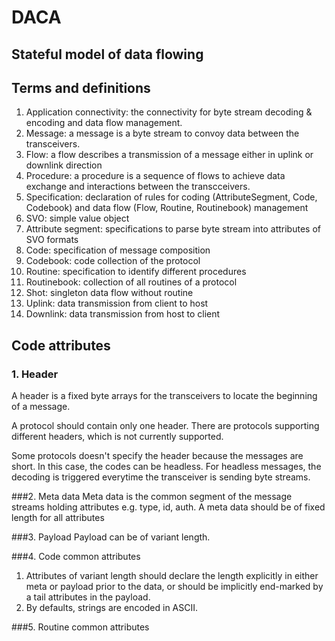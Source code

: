 # DACA 

## Stateful model of data flowing 


## Terms and definitions
1. Application connectivity: the connectivity for byte stream decoding & encoding and data flow management.
2. Message: a message is a byte stream to convoy data between the transceivers.
2. Flow: a flow describes a transmission of a message either in uplink or downlink direction
3. Procedure: a procedure is a sequence of flows to achieve data exchange and interactions between the transcceivers.
4. Specification: declaration of rules for coding (AttributeSegment, Code, Codebook) and data flow (Flow, Routine, Routinebook) management
5. SVO: simple value object
5. Attribute segment: specifications to parse byte stream into attributes of SVO formats
6. Code: specification of message composition
7. Codebook: code collection of the protocol
8. Routine: specification to identify different procedures
9. Routinebook: collection of all  routines of a protocol
10. Shot: singleton data flow without routine
11. Uplink: data transmission from client to host
12. Downlink: data transmission from host to client

## Code attributes

### 1. Header
A header is a fixed byte arrays for the transceivers to locate the beginning of a message.

A protocol should contain only one header. There are protocols supporting different headers, which is not currently supported.

Some protocols doesn't specify the header because the messages are short. In this case, the codes can be headless. For headless messages, the decoding is triggered everytime the transceiver is sending byte streams.

###2. Meta data 
Meta data is the common segment of the message streams holding attributes e.g. type, id, auth. 
A meta data should be of fixed length for all attributes

###3. Payload
Payload can be of variant length.

###4. Code common attributes
1. Attributes of variant length should declare the length explicitly in either meta or payload prior to the data, or should be implicitly end-marked by a tail attributes in the payload. 
3. By defaults, strings are encoded in ASCII.

###5. Routine common attributes

